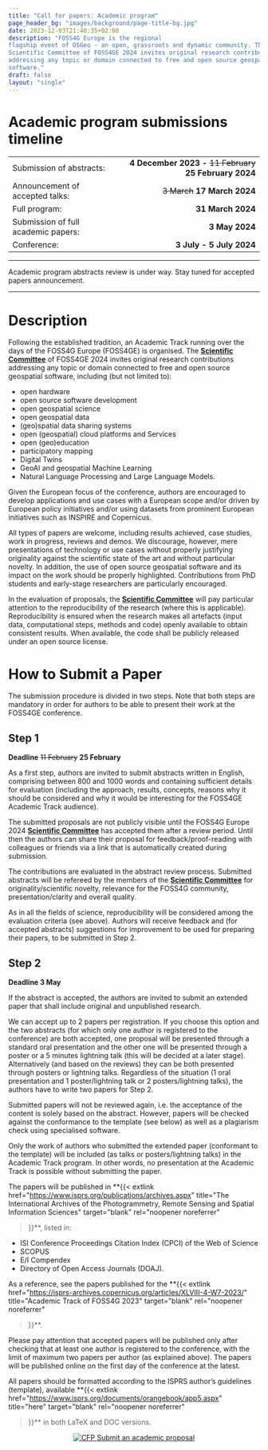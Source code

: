 ```yaml
---
title: "Call for papers: Academic program"
page_header_bg: "images/background/page-title-bg.jpg"
date: 2023-12-03T21:40:35+02:00
description: "FOSS4G Europe is the regional
flagship event of OSGeo - an open, grassroots and dynamic community. The
Scientific Committee of FOSS4GE 2024 invites original research contributions
addressing any topic or domain connected to free and open source geospatial
software."
draft: false
layout: "single"
---
```


# Academic program submissions timeline
|   |   |
|:--|-------:|
| Submission of abstracts: | **4 December 2023 -** ~~11 February~~ **25 February 2024** |
| Announcement of accepted talks: | ~~3 March~~ **17 March 2024** |
| Full program: | **31 March 2024** |
| Submission of full academic papers: | **3 May 2024** |
| Conference: | **3 July - 5 July 2024** |

<!--center>
    <a href="https://talks.osgeo.org/foss4g-europe-2024-academic-track/cfp"
        class="btn btn-primary btn-lg"
        target="blank" rel="noopener noreferrer"
        style="padding:32px;margin-top:30px;margin-bottom:30px">
        <img src="https://2024.europe.foss4g.org/images/icon/form-icon.png" alt="CFP">
    <span>Submit an academic proposal</span></a>
</center-->

<hr>

Academic program abstracts review is under way. Stay tuned for accepted papers
announcement.

<hr>

# Description
Following the established tradition, an Academic Track running over the days of
the FOSS4G Europe (FOSS4GE) is organised. The [**Scientific Committee**](../scientific-committee/) of
FOSS4GE 2024 invites original research contributions addressing any topic or
domain connected to free and open source geospatial software, including (but not
limited to):
- open hardware
- open source software development
- open geospatial science
- open geospatial data
- (geo)spatial data sharing systems
- open (geospatial) cloud platforms and Services
- open (geo)education
- participatory mapping
- Digital Twins
- GeoAI and geospatial Machine Learning
- Natural Language Processing and Large Language Models.

Given the European focus of the conference, authors are encouraged to develop
applications and use cases with a European scope and/or driven by European
policy initiatives and/or using datasets from prominent European initiatives
such as INSPIRE and Copernicus.

All types of papers are welcome, including results achieved, case studies,
work in progress, reviews and demos. We discourage, however, mere presentations
of technology or use cases without properly justifying originality against the
scientific state of the art and without particular novelty. In addition, the
use of open source geospatial software and its impact on the work should be
properly highlighted. Contributions from PhD students and early-stage researchers
are particularly encouraged.

In the evaluation of proposals, the [**Scientific Committee**](../scientific-committee/) will pay particular
attention to the reproducibility of the research (where this is applicable).
Reproducibility is ensured when the research makes all artefacts (input data,
computational steps, methods and code) openly available to obtain consistent
results. When available, the code shall be publicly released under an open
source license.

# How to Submit a Paper
The submission procedure is divided in two steps. Note that both steps are
mandatory in order for authors to be able to present their work at the
FOSS4GE conference.


## Step 1
**Deadline** ~~11 February~~ **25 February**

As a first step, authors are invited to submit abstracts written in English,
comprising between 800 and 1000 words and containing sufficient details for
evaluation (including the approach, results, concepts, reasons why it should be
considered and why it would be interesting for the FOSS4GE Academic Track
audience).

The submitted proposals are not publicly visible until the FOSS4G Europe 2024
[**Scientific Committee**](../scientific-committee/) has accepted them after a review period. Until then
the authors can share their proposal for feedback/proof-reading with colleagues
or friends via a link that is automatically created during submission.

The contributions are evaluated in the abstract review process. Submitted
abstracts will be refereed by the members of the [**Scientific Committee**](../scientific-committee/) for
originality/scientific novelty, relevance for the FOSS4G community,
presentation/clarity and overall quality.

As in all the fields of science, reproducibility will be considered among the
evaluation criteria (see above). Authors will receive feedback and
(for accepted abstracts) suggestions for improvement to be used for preparing
their papers, to be submitted in Step 2.

## Step 2
**Deadline 3 May**  

If the abstract is accepted, the authors are invited to submit an extended
paper that shall include original and unpublished research.

We can accept up to 2 papers per registration. If you choose this option and
the two abstracts (for which only one author is registered to the conference)
are both accepted, one proposal will be presented through a standard oral
presentation and the other one will be presented through a poster or a 5
minutes lightning talk (this will be decided at a later stage). Alternatively
(and based on the reviews) they can be both presented through posters or
lightning talks. Regardless of the situation (1 oral presentation and 1
poster/lightning talk or 2 posters/lightning talks), the authors have to write
two papers for Step 2.

Submitted papers will not be reviewed again, i.e. the acceptance of the content
is solely based on the abstract. However, papers will be checked against the
conformance to the template (see below) as well as a plagiarism check using
specialised software.

Only the work of authors who submitted the extended paper (conformant to the
template) will be included (as talks or posters/lightning talks) in the
Academic Track program. In other words, no presentation at the Academic Track
is possible without submitting the paper.

The papers will be published in
**{{<
    extlink href="https://www.isprs.org/publications/archives.aspx"
    title="The International Archives of the Photogrammetry, Remote Sensing and Spatial Information Sciences"
    target="blank" rel="noopener noreferrer"
>}}**, listed in:
- ISI Conference Proceedings Citation Index (CPCI) of the Web of Science
- SCOPUS
- E/I Compendex
- Directory of Open Access Journals (DOAJ).

As a reference, see the papers published for the
**{{<
    extlink href="https://isprs-archives.copernicus.org/articles/XLVIII-4-W7-2023/"
    title="Academic Track of FOSS4G 2023"
    target="blank" rel="noopener noreferrer"
>}}**.

Please pay attention that accepted papers will be published only after checking
that at least one author is registered to the conference, with the limit of
maximum two papers per author (as explained above). The papers will be
published online on the first day of the conference at the latest.

All papers should be formatted according to the ISPRS author’s guidelines
(template), available
**{{<
    extlink href="https://www.isprs.org/documents/orangebook/app5.aspx"
    title="here"
    target="blank" rel="noopener noreferrer"
>}}** in both LaTeX and DOC versions.

<center>
    <a href="https://talks.osgeo.org/foss4g-europe-2024-academic-track/cfp"
        class="btn btn-primary btn-lg"
        target="blank" rel="noopener noreferrer"
        style="padding:32px;margin-top:30px;margin-bottom:30px">
        <img src="https://2024.europe.foss4g.org/images/icon/form-icon.png" alt="CFP">
    <span>Submit an academic proposal</span></a>
</center>

